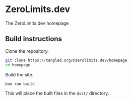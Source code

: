 # ZeroLimits.dev

The ZeroLimits.dev homepage

## Build instructions

Clone the repository.

```sh
git clone https://tangled.org/@zerolimits.dev/homepage
cd homepage
```

Build the site.

```sh
bun run build
```

This will place the built files in the `dist/` directory.
